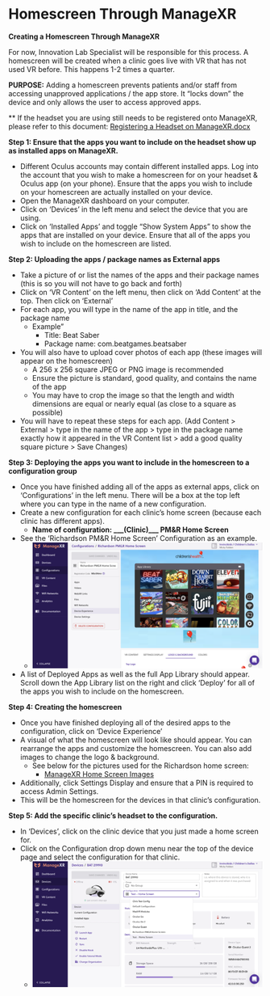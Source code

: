 # Homescreen Through ManageXR

**Creating a Homescreen Through ManageXR**

For now, Innovation Lab Specialist will be responsible for this process. A homescreen will be created when a clinic goes live with VR that has not used VR before. This happens 1-2 times a quarter.

**PURPOSE:** Adding a homescreen prevents patients and/or staff from accessing unapproved applications / the app store. It “locks down” the device and only allows the user to access approved apps.

\*\* If the headset you are using still needs to be registered onto ManageXR, please refer to this document: [Registering a Headset on ManageXR.docx](https://dallaschildrens.sharepoint.com/:w:/t/InnovationTeam/Ec4JztNrYGpInuNKoG5Lu7QBv-l\_lwKXyAj4ojMNH0YtgA?e=SaPctn)

**Step 1: Ensure that the apps you want to include on the headset show up as installed apps on ManageXR.**

* Different Oculus accounts may contain different installed apps. Log into the account that you wish to make a homescreen for on your headset & Oculus app (on your phone). Ensure that the apps you wish to include on your homescreen are actually installed on your device.
* Open the ManageXR dashboard on your computer.
* Click on ‘Devices’ in the left menu and select the device that you are using.
* Click on ‘Installed Apps’ and toggle “Show System Apps” to show the apps that are installed on your device. Ensure that all of the apps you wish to include on the homescreen are listed.

**Step 2: Uploading the apps / package names as External apps**

* Take a picture of or list the names of the apps and their package names (this is so you will not have to go back and forth)
* Click on ‘VR Content’ on the left menu, then click on ‘Add Content’ at the top. Then click on ‘External’
* For each app, you will type in the name of the app in title, and the package name
  * Example”
    * Title: Beat Saber
    * Package name: com.beatgames.beatsaber
* You will also have to upload cover photos of each app (these images will appear on the homescreen)
  * A 256 x 256 square JPEG or PNG image is recommended
  * Ensure the picture is standard, good quality, and contains the name of the app
  * You may have to crop the image so that the length and width dimensions are equal or nearly equal (as close to a square as possible)
* You will have to repeat these steps for each app. (Add Content > External > type in the name of the app > type in the package name exactly how it appeared in the VR Content list > add a good quality square picture > Save Changes)

**Step 3: Deploying the apps you want to include in the homescreen to a configuration group**

* Once you have finished adding all of the apps as external apps, click on ‘Configurations’ in the left menu. There will be a box at the top left where you can type in the name of a new configuration.
* Create a new configuration for each clinic’s home screen (because each clinic has different apps).
  * **Name of configuration: \_\_\_(Clinic)\_\_\_ PM\&R Home Screen**
* See the ‘Richardson PM\&R Home Screen’ Configuration as an example.
  * ![](<../.gitbook/assets/0 (1)>)
* A list of Deployed Apps as well as the full App Library should appear. Scroll down the App Library list on the right and click ‘Deploy’ for all of the apps you wish to include on the homescreen.

**Step 4: Creating the homescreen**

* Once you have finished deploying all of the desired apps to the configuration, click on ‘Device Experience’
* A visual of what the homescreen will look like should appear. You can rearrange the apps and customize the homescreen. You can also add images to change the logo & background.
  * See below for the pictures used for the Richardson home screen:
    * [ManageXR Home Screen Images](https://dallaschildrens.sharepoint.com/:f:/t/InnovationTeam/Ep8O0C62-0RPi2wu4GHzUkoB1IK4LUZrEaGMSHhORhZuWA?e=Eyo4Ns)
* Additionally, click Settings Display and ensure that a PIN is required to access Admin Settings.
* This will be the homescreen for the devices in that clinic’s configuration.

**Step 5: Add the specific clinic’s headset to the configuration.**

* In ‘Devices’, click on the clinic device that you just made a home screen for.
* Click on the Configuration drop down menu near the top of the device page and select the configuration for that clinic.
  * ![](<../.gitbook/assets/1 (1)>)
